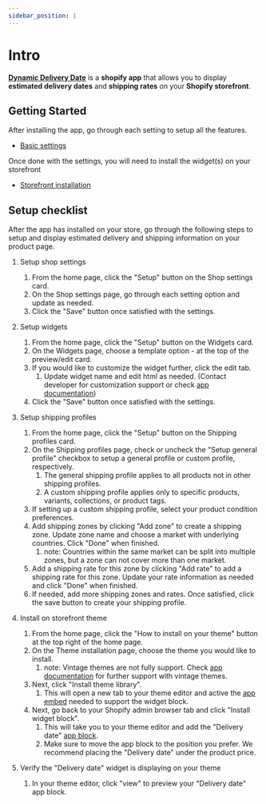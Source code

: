 ```yaml
---
sidebar_position: 1
---
```


# Intro

**[Dynamic Delivery Date](https://apps.shopify.com/)** is a **shopify app** that allows you to display **estimated delivery dates** and **shipping rates** on your **Shopify storefront**.

## Getting Started

After installing the app, go through each setting to setup all the features.

- [Basic settings](/docs/category/basic-settings)

Once done with the settings, you will need to install the widget(s) on your storefront

- [Storefront installation](/docs/category/storefront-installation)

## Setup checklist

After the app has installed on your store, go through the following steps to setup and display estimated delivery and shipping information on your product page.

1. Setup shop settings

   1. From the home page, click the "Setup" button on the Shop settings card.
   2. On the Shop settings page, go through each setting option and update as needed.
   3. Click the "Save" button once satisfied with the settings.

2. Setup widgets

   1. From the home page, click the "Setup" button on the Widgets card.
   2. On the Widgets page, choose a template option - at the top of the preview/edit card.
   3. If you would like to customize the widget further, click the edit tab.
      1. Update widget name and edit html as needed. (Contact developer for customization support or check [app documentation](https://edgeless-apps.github.io/dynamic-delivery-date-documentation/docs/settings/widgets/))
   4. Click the "Save" button once satisfied with the settings.

3. Setup shipping profiles

   1. From the home page, click the "Setup" button on the Shipping profiles card.
   2. On the Shipping profiles page, check or uncheck the "Setup general profile" checkbox to setup a general profile or custom profile, respectively.
      1. The general shipping profile applies to all products not in other shipping profiles.
      2. A custom shipping profile applies only to specific products, variants, collections, or product tags.
   3. If setting up a custom shipping profile, select your product condition preferences.
   4. Add shipping zones by clicking "Add zone" to create a shipping zone. Update zone name and choose a market with underlying countries. Click "Done" when finished.
      1. note: Countries within the same market can be split into multiple zones, but a zone can not cover more than one market.
   5. Add a shipping rate for this zone by clicking "Add rate" to add a shipping rate for this zone. Update your rate information as needed and click "Done" when finished.
   6. If needed, add more shipping zones and rates. Once satisfied, click the save button to create your shipping profile.

4. Install on storefront theme

   1. From the home page, click the "How to install on your theme" button at the top right of the home page.
   2. On the Theme installation page, choose the theme you would like to install.
      1. note: Vintage themes are not fully support. Check [app documentation](https://edgeless-apps.github.io/dynamic-delivery-date-documentation/docs/installation/vintage) for further support with vintage themes.
   3. Next, click "Install theme library".
      1. This will open a new tab to your theme editor and active the [app embed](https://help.shopify.com/en/manual/online-store/themes/theme-structure/extend/apps#app-embeds) needed to support the widget block.
   4. Next, go back to your Shopify admin browser tab and click "Install widget block".
      1. This will take you to your theme editor and add the "Delivery date" [app block](https://help.shopify.com/en/manual/online-store/themes/theme-structure/extend/apps#app-blocks).
      2. Make sure to move the app block to the position you prefer. We recommend placing the "Delivery date" under the product price.

5. Verify the "Delivery date" widget is displaying on your theme

   1. In your theme editor, click "view" to preview your "Delivery date" app block.
